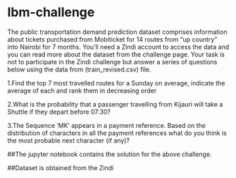 # Ibm-challenge
 
The public transportation demand prediction dataset comprises information about tickets purchased from Mobiticket for 14 routes from “up country” into Nairobi for 7 months. You’ll need a Zindi account to access the data and you can read more about the dataset from the challenge page. Your task is not to participate in the Zindi challenge but answer a series of questions below using the data from (train_revised.csv) file.

1.Find the top 7 most travelled routes for a Sunday on average, indicate the average of each and rank them in decreasing order

2.What is the probability that a passenger travelling from Kijauri will take a Shuttle if they depart before 07:30?

3.The Sequence ‘MK’ appears in a payment reference. Based on the distribution of characters in all the payment references what do you think is the most probable next character (if any)?

##The jupyter notebook contains the solution for the above challenge.

##Dataset is obtained from the Zindi